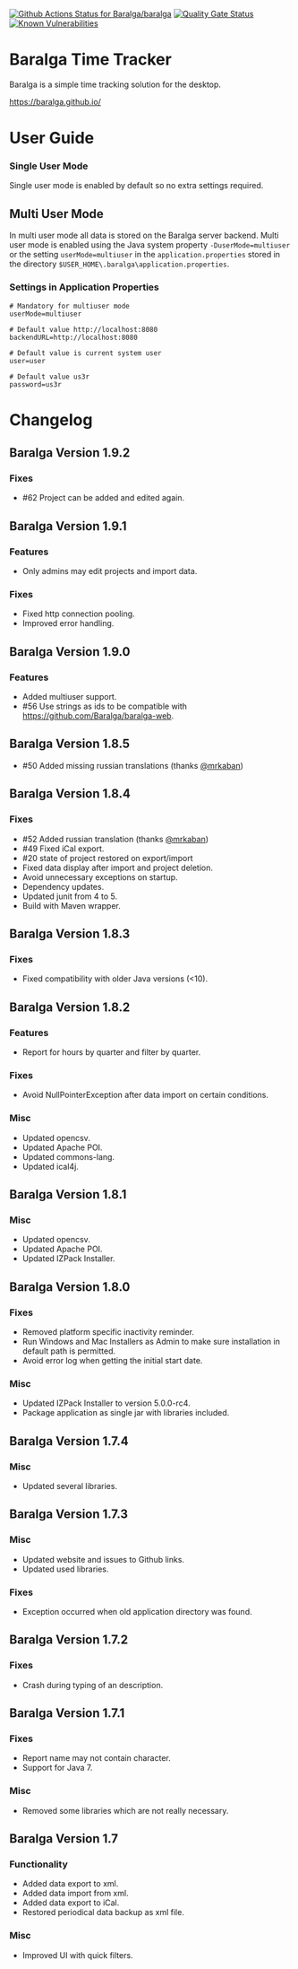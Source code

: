 [![Github Actions Status for Baralga/baralga](https://github.com/baralga/baralga/workflows/Build/badge.svg)](https://github.com/Baralga/baralga/actions) [![Quality Gate Status](https://sonarcloud.io/api/project_badges/measure?project=baralga&metric=alert_status)](https://sonarcloud.io/dashboard?id=baralga) [![Known Vulnerabilities](https://snyk.io/test/github/baralga/baralga/badge.svg)](https://snyk.io/test/github/baralga/baralga) 


Baralga Time Tracker
====================
Baralga is a simple time tracking solution for the desktop.

https://baralga.github.io/

# User Guide

### Single User Mode
Single user mode is enabled by default so no extra settings required.

## Multi User Mode
In multi user mode all data is stored on the Baralga server backend. Multi user mode is enabled using the Java system property
`-DuserMode=multiuser` or the setting `userMode=multiuser` in the `application.properties`
stored in the directory `$USER_HOME\.baralga\application.properties`.

### Settings in Application Properties

```properties
# Mandatory for multiuser mode
userMode=multiuser

# Default value http://localhost:8080
backendURL=http://localhost:8080

# Default value is current system user
user=user

# Default value us3r
password=us3r
```

# Changelog

## Baralga Version 1.9.2

### Fixes
* #62 Project can be added and edited again.

## Baralga Version 1.9.1

### Features
* Only admins may edit projects and import data.

### Fixes
* Fixed http connection pooling.
* Improved error handling.

## Baralga Version 1.9.0

### Features
* Added multiuser support.
* #56 Use strings as ids to be compatible with https://github.com/Baralga/baralga-web.

## Baralga Version 1.8.5

* #50 Added missing russian translations (thanks [@mrkaban](https://github.com/@mrkaban))

## Baralga Version 1.8.4

### Fixes
* #52 Added russian translation (thanks [@mrkaban](https://github.com/@mrkaban))
* #49 Fixed iCal export.
* #20 state of project restored on export/import
* Fixed data display after import and project deletion.
* Avoid unnecessary exceptions on startup.
* Dependency updates.
* Updated junit from 4 to 5.
* Build with Maven wrapper.

## Baralga Version 1.8.3

### Fixes
* Fixed compatibility with older Java versions (<10).

## Baralga Version 1.8.2

### Features
* Report for hours by quarter and filter by quarter.

### Fixes
* Avoid NullPointerException after data import on certain conditions.

### Misc
* Updated opencsv.
* Updated Apache POI.
* Updated commons-lang.
* Updated ical4j.

## Baralga Version 1.8.1

### Misc
* Updated opencsv.
* Updated Apache POI.
* Updated IZPack Installer.

## Baralga Version 1.8.0

### Fixes
* Removed platform specific inactivity reminder.
* Run Windows and Mac Installers as Admin to make sure installation in default path is permitted.
* Avoid error log when getting the initial start date.

### Misc
* Updated IZPack Installer to version 5.0.0-rc4.
* Package application as single jar with libraries included.

## Baralga Version 1.7.4

### Misc
* Updated several libraries.

## Baralga Version 1.7.3

### Misc 
* Updated website and issues to Github links.
* Updated used libraries.

### Fixes
* Exception occurred when old application directory was found.

## Baralga Version 1.7.2

### Fixes 
* Crash during typing of an description.

## Baralga Version 1.7.1

### Fixes 
* Report name may not contain character.
* Support for Java 7.

### Misc
* Removed some libraries which are not really necessary.

## Baralga Version 1.7

### Functionality
* Added data export to xml.
* Added data import from xml.
* Added data export to iCal.
* Restored periodical data backup as xml file.

### Misc
* Improved UI with quick filters.
